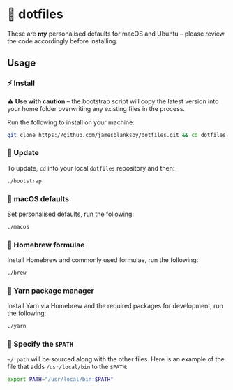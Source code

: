# 🔧 dotfiles

These are **my** personalised defaults for macOS and Ubuntu – please review the code accordingly before installing.

## Usage

### ⚡️ Install

⚠️ **Use with caution** – the bootstrap script will copy the latest version into your home folder overwriting any existing files in the process.

Run the following to install on your machine:

```bash
git clone https://github.com/jamesblanksby/dotfiles.git && cd dotfiles && ./bootstrap
```

### 💎 Update

To update, `cd` into your local `dotfiles` repository and then:

```bash
./bootstrap
```

### 🍎 macOS defaults

Set personalised defaults, run the following:

```bash
./macos
```

### 🍺 Homebrew formulae

Install Homebrew and commonly used formulae, run the following:

```bash
./brew
```

### 🧶 Yarn package manager

Install Yarn via Homebrew and the required packages for development, run the following:
```bash
./yarn
```

### 📁 Specify the `$PATH`

`~/.path` will be sourced along with the other files. Here is an example of the file that adds `/usr/local/bin` to the `$PATH`:

```bash
export PATH="/usr/local/bin:$PATH"
```
